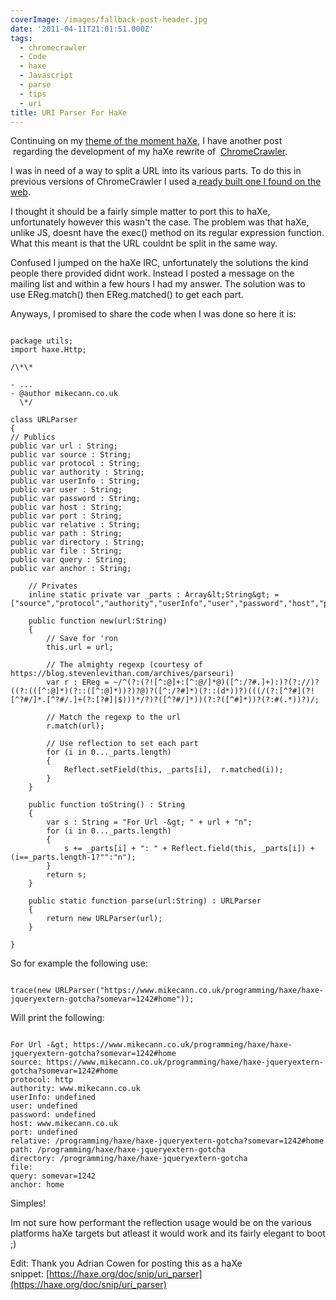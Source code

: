 ```yaml
---
coverImage: /images/fallback-post-header.jpg
date: '2011-04-11T21:01:51.000Z'
tags:
  - chromecrawler
  - Code
  - haxe
  - Javascript
  - parse
  - tips
  - uri
title: URI Parser For HaXe
---
```


Continuing on my [theme of the moment haXe](https://mikecann.co.uk/programming/haxe/haxe-jqueryextern-gotcha/), I have another post  regarding the development of my haXe rewrite of  [ChromeCrawler](https://mikecann.co.uk/personal-project/chrome-crawler-v0-4-background-crawling-more/).

<!-- more -->

I was in need of a way to split a URL into its various parts. To do this in previous versions of ChromeCrawler I used a[ ready built one I found on the web](https://blog.stevenlevithan.com/archives/parseuri).

I thought it should be a fairly simple matter to port this to haXe, unfortunately however this wasn't the case. The problem was that haXe, unlike JS, doesnt have the exec() method on its regular expression function. What this meant is that the URL couldnt be split in the same way.

Confused I jumped on the haXe IRC, unfortunately the solutions the kind people there provided didnt work. Instead I posted a message on the mailing list and within a few hours I had my answer. The solution was to use EReg.match() then EReg.matched() to get each part.

Anyways, I promised to share the code when I was done so here it is:

```

package utils;
import haxe.Http;

/\*\*

- ...
- @author mikecann.co.uk
  \*/

class URLParser
{
// Publics
public var url : String;
public var source : String;
public var protocol : String;
public var authority : String;
public var userInfo : String;
public var user : String;
public var password : String;
public var host : String;
public var port : String;
public var relative : String;
public var path : String;
public var directory : String;
public var file : String;
public var query : String;
public var anchor : String;

    // Privates
    inline static private var _parts : Array&lt;String&gt; = ["source","protocol","authority","userInfo","user","password","host","port","relative","path","directory","file","query","anchor"];

    public function new(url:String)
    {
    	// Save for 'ron
    	this.url = url;

    	// The almighty regexp (courtesy of https://blog.stevenlevithan.com/archives/parseuri)
    	var r : EReg = ~/^(?:(?![^:@]+:[^:@/]*@)([^:/?#.]+):)?(?://)?((?:(([^:@]*)(?::([^:@]*))?)?@)?([^:/?#]*)(?::(d*))?)(((/(?:[^?#](?![^?#/]*.[^?#/.]+(?:[?#]|$)))*/?)?([^?#/]*))(?:?([^#]*))?(?:#(.*))?)/;

    	// Match the regexp to the url
    	r.match(url);

    	// Use reflection to set each part
    	for (i in 0..._parts.length)
    	{
    		Reflect.setField(this, _parts[i],  r.matched(i));
    	}
    }

    public function toString() : String
    {
    	var s : String = "For Url -&gt; " + url + "n";
    	for (i in 0..._parts.length)
    	{
    		s += _parts[i] + ": " + Reflect.field(this, _parts[i]) + (i==_parts.length-1?"":"n");
    	}
    	return s;
    }

    public static function parse(url:String) : URLParser
    {
    	return new URLParser(url);
    }

}

```

So for example the following use:

```

trace(new URLParser("https://www.mikecann.co.uk/programming/haxe/haxe-jqueryextern-gotcha?somevar=1242#home"));

```

Will print the following:

```

For Url -&gt; https://www.mikecann.co.uk/programming/haxe/haxe-jqueryextern-gotcha?somevar=1242#home
source: https://www.mikecann.co.uk/programming/haxe/haxe-jqueryextern-gotcha?somevar=1242#home
protocol: http
authority: www.mikecann.co.uk
userInfo: undefined
user: undefined
password: undefined
host: www.mikecann.co.uk
port: undefined
relative: /programming/haxe/haxe-jqueryextern-gotcha?somevar=1242#home
path: /programming/haxe/haxe-jqueryextern-gotcha
directory: /programming/haxe/haxe-jqueryextern-gotcha
file:
query: somevar=1242
anchor: home

```

Simples!

Im not sure how performant the reflection usage would be on the various platforms haXe targets but atleast it would work and its fairly elegant to boot ;)

Edit: Thank you Adrian Cowen for posting this as a haXe snippet: [https://haxe.org/doc/snip/uri_parser](https://haxe.org/doc/snip/uri_parser)

```

```
